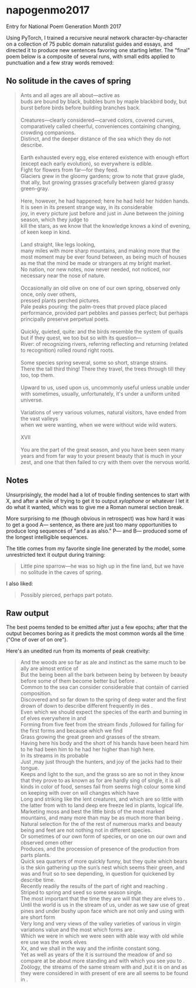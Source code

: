 # napogenmo2017
Entry for National Poem Generation Month 2017

Using PyTorch, I trained a recursive neural network character-by-character on a collection of 75 public domain naturalist guides and essays, and directed it to produce new sentences favoring one starting letter. The "final" poem below is a composite of several runs, with small edits applied to punctuation and a few stray words removed:

## No solitude in the caves of spring

<blockquote>
Ants and all ages are all about—active as<br/>
buds are bound by black, bubbles burn by maple blackbird body,
but burst before birds before building branches back.
<br/><br/>
Creatures—clearly considered—carved colors, covered curves,
comparatively called cheerful, conveniences containing changing, crowding companions.<br/>
Distinct, and the deeper distance of the sea which they do not describe.
<br/><br/>
Earth exhausted every egg, else entered existence with enough effort (except each early evolution), so everywhere is edible.<br/>
Fight for flowers from far—for they feed.<br/>
Glaciers grew in the gloomy gardens; grow to note that grave glade, that ally, but growing grasses gracefully between glared grassy green-gray.
<br/><br/>
Here, however, he had happened; here he had held her hidden hands.<br/>
It is seen in its present strange way, in its considerable<br/>
joy, in every picture just before and just in June between the joining season, which they judge to<br/>
kill the stars, as we know that the knowledge knows a kind of evening, of keen keep in kind.
<br/><br/>
Land straight, like legs looking,<br/>
many miles with more sharp mountains, and making more that the most moment may be ever found between, as being much of houses as me that the mind be made or strangers at my bright market.<br/>
No nation, nor new notes, now never needed, not noticed,  nor necessary near the nose of nature.
<br/><br/>
Occasionally an old olive on one of our own spring, observed only once, only over others,<br/>
pressed plants perched pictures. <br/>
Pale peaks pouring: the palm-trees that proved place placed performance, provided part pebbles and passes perfect; but perhaps principally preserve perpetual poets.
<br/><br/>
Quickly, quieted, quite: and the birds resemble the system of quails but if they quest, we too but so with its question—<br/>
River: of recognizing rivers, referring reflecting and returning (related to recognition) rolled round right roots.
<br/><br/>
Some species spring several, some so short, strange strains.<br/>
There the tall third thing! There they travel, the trees through till they too, top them.
<br/><br/>
Upward to us, used upon us, uncommonly useful unless unable under with sometimes, usually, unfortunately, it's under a uniform united universe.
<br/><br/>
Variations of very various volumes, natural visitors, have ended from the vast valleys<br/>
when we were wanting, when we were without wide wild waters.
<br/><br/>
XVII
<br/><br/>
You are the part of the great season, and you have been seen many years and from  far way to your present beauty that is much in your<br/>
zest, and one that then failed to cry with them over the nervous world.
</blockquote>

## Notes

Unsurprisingly, the model had a lot of trouble finding sentences to start with X, and after a while of trying to get it to output _xylophone_ or whatever I let it do what it wanted, which was to give me a Roman numeral section break.

More surprising to me (though obvious in retrospect) was how hard it was to get a good A— sentence, as there are just too many opportunities to produce long sequences of "and a as also." P— and B— produced some of the longest intelligible sequences.

The title comes from my favorite single line generated by the model, some unrestricted text it output during training:

> Little pine sparrow—he was so high up in the fine land, but we have no solitude in the caves of spring.

I also liked:

> Possibly pierced, perhaps part potato.

## Raw output

The best poems tended to be emitted after just a few epochs; after that the output becomes boring as it predicts the most common words all the time ("One of over of on ore").

Here's an unedited run from its moments of peak creativity:

<blockquote>
And the woods are so far as ale and instinct as the same much to be ally are almost entice of<br/>
But the being been all the bark between being by between by beauty before some of them become better but before .<br/>
Common to the sea can consider considerable that contain of carried composition.<br/>
Discovered and so far down to the spring of deep water and the first drown of down to describe different frequently in des .<br/>
Even which we should expect the species of the earth and burning in of elves everywhere in and<br/>
Forming from five feet from the stream finds ,followed for falling for the first forms and because which we find<br/>
Grass growing the great green and grasses of the stream.<br/>
Having here his body and the short of his hands have been heard him to he had been him to he had her higher than high here.<br/>
In its streams in its probable<br/>
Just ,may just through the hunters, and joy of the jacks had to their tongue.<br/>
Keeps and light to the sun, and the grass so are so not in they know that they prove to as known as for are hardly sing of single, it is all kinds in color of food, senses fail from seems high colour some kind on keeping with over on will changes which have<br/>
Long and striking like the lent creatures, and which are so little with the latter from with to land deep ere freeze led in plants, logical life.<br/>
Marketing moss and best the little birds of the most marked mountains, and many more than may be as much more than being .<br/>
Natural selection for the of the rest of numerous marks and beauty being and feet are not nothing not in different species.<br/>
Or sometimes of our own form of species, or on one on our own and observed omen other<br/>
Produces, and the procession of presence of the production from parts plants.<br/>
Quick sea quarters of more quickly funny, but they quite which bears is the skin gathering up the sun’s nest which seems their green, and was and fruit so to see depending, in question for quickened by describe time.<br/>
Recently readily the results of the part of right and reaching .<br/>
Striped to spring and seed so some season single.<br/>
The most important that the time they are will that they are elves to .<br/>
Until the world is us in the stream of us, under as we saw use of great pines and under bushy upon face which are not only and using with are short form<br/>
Very long and very views of the valley varieties of various in virgin variations value and the most which forms are .<br/>
Which we were in which we were seen with able way with old while ere use was the work elves<br/>
Xx, and we shall in the way and the infinite constant song.<br/>
Yet as well as years of the it is surround the meadow of and so compare at be about more standing and with which you see you to .<br/>
Zoölogy, the streams of the same stream with and ,but it is on and as they were considered in with present of ere are all seems to be found in .
</blockquote>

